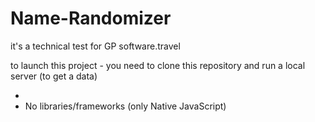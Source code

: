 # Name-Randomizer
it's a technical test for GP software.travel

to launch this project - you need to clone this repository and run a local server (to get a data)

* 
* No libraries/frameworks (only Native JavaScript)
